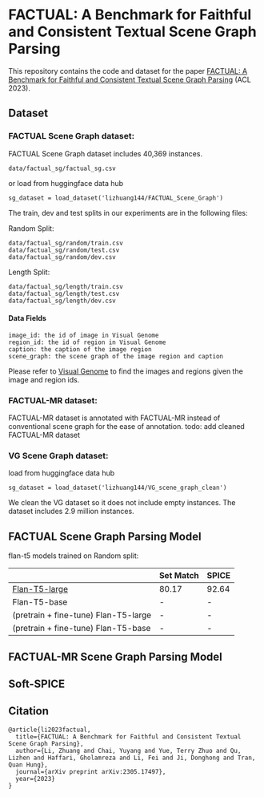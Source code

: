 # FACTUAL: A Benchmark for Faithful and Consistent Textual Scene Graph Parsing

This repository contains the code and dataset for the paper [FACTUAL: A Benchmark for Faithful and Consistent Textual Scene Graph Parsing](https://arxiv.org/pdf/2305.17497.pdf) (ACL 2023).

## Dataset
### FACTUAL Scene Graph dataset:
FACTUAL Scene Graph dataset includes 40,369 instances.
```angular2html
data/factual_sg/factual_sg.csv
```
or load from huggingface data hub
```angular2html
sg_dataset = load_dataset('lizhuang144/FACTUAL_Scene_Graph')
```
The train, dev and test splits in our experiments are in the following files:

Random Split:
```angular2html
data/factual_sg/random/train.csv
data/factual_sg/random/test.csv
data/factual_sg/random/dev.csv
```
Length Split:
```angular2html
data/factual_sg/length/train.csv
data/factual_sg/length/test.csv
data/factual_sg/length/dev.csv
```

#### Data Fields
```angular2html
image_id: the id of image in Visual Genome
region_id: the id of region in Visual Genome
caption: the caption of the image region
scene_graph: the scene graph of the image region and caption
```
Please refer to [Visual Genome](https://huggingface.co/datasets/visual_genome) to find the images and regions given the image and region ids.

### FACTUAL-MR dataset:
FACTUAL-MR dataset is annotated with FACTUAL-MR instead of conventional scene graph for the ease of annotation.
todo: add cleaned FACTUAL-MR dataset

### VG Scene Graph dataset:
load from huggingface data hub
```angular2html
sg_dataset = load_dataset('lizhuang144/VG_scene_graph_clean')
```
We clean the VG dataset so it does not include empty instances. The dataset includes 2.9 million instances.

## FACTUAL Scene Graph Parsing Model

flan-t5 models trained on Random split:

|  | Set Match | SPICE |
| -------- | -------- | -------- |
| [Flan-T5-large](lizhuang144/flan-t5-large-factual-sg)   | 80.17   | 92.64   |
| Flan-T5-base    | -   | -   |
| (pretrain + fine-tune) Flan-T5-large    | -   | -   |
| (pretrain + fine-tune) Flan-T5-base    | -   | -   |



## FACTUAL-MR Scene Graph Parsing Model

## Soft-SPICE

## Citation
```
@article{li2023factual,
  title={FACTUAL: A Benchmark for Faithful and Consistent Textual Scene Graph Parsing},
  author={Li, Zhuang and Chai, Yuyang and Yue, Terry Zhuo and Qu, Lizhen and Haffari, Gholamreza and Li, Fei and Ji, Donghong and Tran, Quan Hung},
  journal={arXiv preprint arXiv:2305.17497},
  year={2023}
}
```


